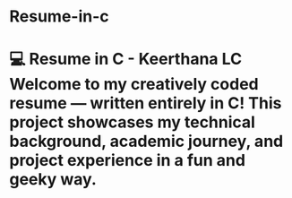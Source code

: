 # Resume-in-c
# 💻 Resume in C - Keerthana LC  Welcome to my creatively coded resume — written entirely in C!   This project showcases my technical background, academic journey, and project experience in a fun and geeky way.
